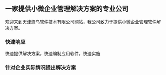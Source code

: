 ## 一家提供小微企业管理解决方案的专业公司
欢迎来到天津蜂鸟软件技术有限公司网站，我公司致力于提供小微企业管理软件解决方案。

### 快速响应

快速提供解决方案，快速编制应用软件，快速实施

### 针对企业实际情况提出解决方案

